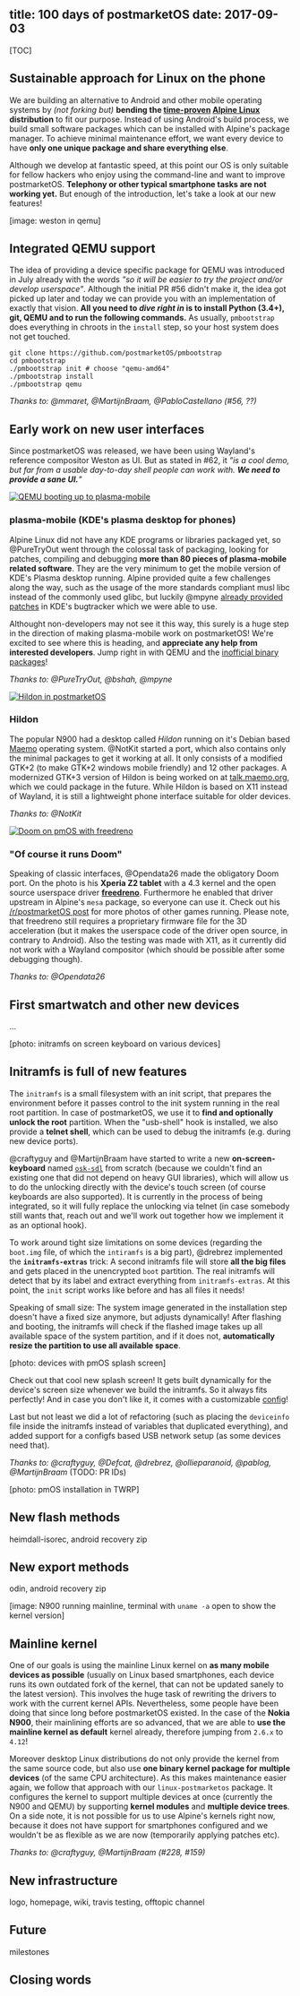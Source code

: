 title: 100 days of postmarketOS
date: 2017-09-03
---

<!--

TODO:
- table of contents
- insert images
- more links
- link github issues
- link usernames
- QEMU screenshot filled with weston stuff and postmarketos-demos, similar to:
    https://ollieparanoid.github.io/img/2017-05-26/i9100/filled.jpg
-->

[TOC]

## Sustainable approach for Linux on the phone

We are building an alternative to Android and other mobile operating systems by 
*(not forking but)* **bending the [time-proven](http://git.net/ml/linux.leaf.devel/2005-08/msg00039.html) [Alpine Linux](https://alpinelinux.org) distribution** 
to fit our purpose. Instead of using Android's build process, we build small 
software packages which can be installed with Alpine's package manager.
To achieve minimal maintenance effort, we want every device to have **only one 
unique package and share everything else**.

Although we develop at fantastic speed, at this point our OS is only 
suitable for fellow hackers who enjoy using the command-line and want to improve 
postmarketOS. **Telephony or other typical smartphone tasks are not working 
yet.** But enough of the introduction, let's take a look at our new features!

[image: weston in qemu]


## Integrated QEMU support

The idea of providing a device specific package for QEMU was introduced in July 
already with the words *"so it will be easier to try the project and/or develop 
userspace"*. Although the initial PR #56 didn't make it, the idea got picked up 
later and today we can provide you with an implementation of exactly that 
vision. **All you need to *dive right in* is to install Python (3.4+), git, QEMU and 
to run the following commands.** As usually, `pmbootstrap` does everything in 
chroots in the `install` step, so your host system does not get touched.

```shell
git clone https://github.com/postmarketOS/pmbootstrap
cd pmbootstrap
./pmbootstrap init # choose "qemu-amd64"
./pmbootstrap install
./pmbootstrap qemu
```
*Thanks to: @mmaret, @MartijnBraam, @PabloCastellano (#56, ??)*


## Early work on new user interfaces

Since postmarketOS was released, we have been using Wayland's reference 
compositor Weston as UI. But as stated in #62, it *"is a cool demo, but far 
from a usable day-to-day shell people can work with. **We need to provide a sane 
UI.**"*


[![QEMU booting up to plasma-mobile](/static/img/2017-09-03/plasma-mobile-qemu-thumb.gif)](/static/video/2017-09-03/plasma-mobile-qemu.webm)

### plasma-mobile (KDE's plasma desktop for phones)

Alpine Linux did not have any KDE programs or libraries packaged yet, so 
@PureTryOut went through the colossal task of packaging, looking for patches, 
compiling and debugging **more than 80 pieces of 
plasma-mobile related software**. They are the very minimum to get the mobile 
version of KDE's Plasma desktop running. Alpine provided quite a few challenges 
along the way, such as the usage of the more standards compliant musl libc 
instead of the commonly used glibc, but luckily @mpyne [already provided patches](https://phabricator.kde.org/D6596) in KDE's bugtracker which we were able to use.

Althought non-developers may not see it this way, this surely is a huge step 
in the direction of making plasma-mobile work on postmarketOS! We're excited to 
see where this is heading, and **appreciate any help from interested developers**.
Jump right in with QEMU and the [inofficial binary packages](https://github.com/PureTryOut/pmos-plasma-mobile)!

*Thanks to: @PureTryOut, @bshah, @mpyne*


[![Hildon in postmarketOS](/static/img/2017-09-03/hildon-thumb.png)](/static/img/2017-09-03/hildon.png)

### Hildon

The popular N900 had a desktop called *Hildon* running on it's Debian based 
[Maemo](https://maemo.org) operating system. @NotKit started a port, which also 
contains only the minimal packages to get it working at all. It only consists of
a modified GTK+2 (to make GTK+2 windows mobile friendly) and 12 other packages.
A modernized GTK+3 version of Hildon is being worked on at 
[talk.maemo.org](https://talk.maemo.org/showthread.php?t=96800), which we could 
package in the future. While Hildon is based on X11 instead of Wayland, it is still
a lightweight phone interface suitable for older devices.

*Thanks to: @NotKit*


[![Doom on pmOS with freedreno](/static/img/2017-09-03/doom-thumb.jpg)](/static/img/2017-09-03/doom.jpg)

### "Of course it runs Doom"

Speaking of classic interfaces, @Opendata26 made the obligatory Doom port. On 
the photo is his **Xperia Z2 tablet** with a 4.3 kernel and the open source 
userspace driver **[freedreno](https://github.com/freedreno/freedreno/wiki)**. 
Furthermore he enabled that driver upstream in Alpine's `mesa` package, so 
everyone can use it. Check out his [/r/postmarketOS 
post](https://www.reddit.com/6temny/) for more photos of other games running. 
Please note, that freedreno still requires a proprietary firmware file for the 
3D acceleration (but it makes the userspace code of the driver open source, in 
contrary to Android). Also the testing was made with X11, as it currently did 
not work with a Wayland compositor (which should be possible after some debugging 
though).

*Thanks to: @Opendata26*

## First smartwatch and other new devices

...


[photo: initramfs on screen keyboard on various devices]

## Initramfs is full of new features

The `initramfs` is a small filesystem with an init script, that prepares the 
environment before it passes control to the init system running in the real 
root partition. In case of postmarketOS, we use it to **find and optionally unlock 
the root** partition. When the "usb-shell" hook is installed, we also provide a 
**telnet shell**, which can be used to debug the initramfs (e.g. during new device
ports).

@craftyguy and @MartijnBraam have started to write a new **on-screen-keyboard**
named [`osk-sdl`](https://github.com/postmarketOS/osk-sdl)
from scratch (because we couldn't find an existing one that did not 
depend on heavy GUI libraries), which will allow us to do the unlocking directly 
with the device's touch screen (of course keyboards are also supported). It is 
currently in the process of being integrated, so it will fully replace the 
unlocking via telnet (in case somebody still wants that, reach out and we'll 
work out together how we implement it as an optional hook).

To work around tight size limitations on some devices (regarding the `boot.img` 
file, of which the `intiramfs` is a big part), @drebrez implemented the 
**`initramfs-extras`** trick: A second initramfs file will store **all the big
files** and gets placed in the unencrypted `boot` partition. The real initramfs
will detect that by its label and extract everything from `initramfs-extras`.  At 
this point, the `init` script works like before and has all files it needs!

Speaking of small size: The system image generated in the installation 
step doesn't have a fixed size anymore, but adjusts dynamically! After flashing 
and booting, the initramfs will check if the flashed image takes up all 
available space of the system partition, and if it does not, **automatically 
resize the partition to use all available space**.

[photo: devices with pmOS splash screen]

Check out that cool new splash screen! It gets built dynamically for the 
device's screen size whenever we build the initramfs. So it always fits 
perfectly! And in case you don't like it, it comes with a customizable 
[config](https://github.com/postmarketOS/pmbootstrap/blob/314c17e03cf8cddfd0f385d9db2f23f76f9a0418/aports/main/postmarketos-splash/config.ini)!

Last but not least we did a lot of refactoring (such as placing the `deviceinfo` 
file inside the initramfs instead of variables that duplicated everything), and 
added support for a configfs based USB network setup (as some devices need 
that).

*Thanks to: @craftyguy, @Defcat, @drebrez, @ollieparanoid, @pablog, 
@MartijnBraam* (TODO: PR IDs)


[photo: pmOS installation in TWRP]

## New flash methods

heimdall-isorec, android recovery zip


## New export methods

odin, android recovery zip


[image: N900 running mainline, terminal with `uname -a` open to show the kernel version]

## Mainline kernel

One of our goals is using the mainline Linux kernel on **as many mobile devices as 
possible** (usually on Linux based smartphones, each device runs its own outdated
fork of the kernel, that can not be updated sanely to the latest version). This 
involves the huge task of rewriting the drivers to work with the current kernel 
APIs. Nevertheless, some people have been doing that since long before 
postmarketOS existed. In the case of the **Nokia N900**, their mainlining efforts 
are so advanced, that we are able to **use the mainline kernel as default** 
kernel already, therefore jumping from `2.6.x` to `4.12`!

Moreover desktop Linux distributions do not only provide the kernel from the same
source code, but also use **one binary kernel package for multiple devices** (of 
the same CPU architecture). As this makes maintenance easier again, we 
follow that approach with our `linux-postmarketos` package. It 
configures the kernel to support multiple devices at once (currently the N900 
and QEMU) by supporting **kernel modules** and **multiple device trees**. On a side 
note, it is not possible for us to use Alpine's kernels right now, because it 
does not have support for smartphones configured and we wouldn't be as flexible 
as we are now (temporarily applying patches etc).

*Thanks to: @craftyguy, @MartijnBraam (#228, #159)*


## New infrastructure

logo, homepage, wiki, travis testing, offtopic channel


## Future

milestones


## Closing words
